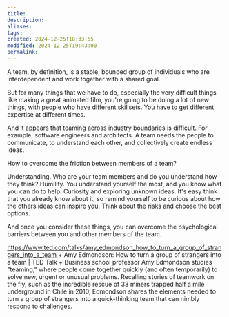 ```yaml
---
title: 
description: 
aliases: 
tags: 
created: 2024-12-25T18:33:55
modified: 2024-12-25T19:43:00
permalink: 
---
```


A team, by definition, is a stable, bounded group of individuals who are interdependent and work together with a shared goal.

But for many things that we have to do, especially the very difficult things like making a great animated film, you're going to be doing a lot of new things, with people who have different skillsets. You have to get different expertise at different times.

And it appears that teaming across industry boundaries is difficult. For example, software engineers and architects. A team needs the people to communicate, to understand each other, and collectively create endless ideas.

How to overcome the friction between members of a team?

Understanding. Who are your team members and do you understand how they think? Humility. You understand yourself the most, and you know what you can do to help. Curiosity and exploring unknown ideas. It's easy think that you already know about it, so remind yourself to be curious about how the others ideas can inspire you.
Think about the risks and choose the best options.

And once you consider these things, you can overcome the psychological barriers between you and other members of the team.


https://www.ted.com/talks/amy_edmondson_how_to_turn_a_group_of_strangers_into_a_team + Amy Edmondson: How to turn a group of strangers into a team | TED Talk + Business school professor Amy Edmondson studies "teaming," where people come together quickly (and often temporarily) to solve new, urgent or unusual problems. Recalling stories of teamwork on the fly, such as the incredible rescue of 33 miners trapped half a mile underground in Chile in 2010, Edmondson shares the elements needed to turn a group of strangers into a quick-thinking team that can nimbly respond to challenges.
